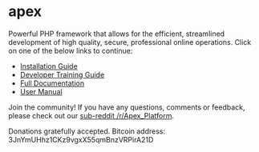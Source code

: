 
# apex

Powerful PHP framework that allows for the efficient, streamlined development of high quality, secure, professional online operations.  Click on one of the below links to continue:

* [Installation Guide](docs/install.md)
* [Developer Training Guide](docs/training/index.md)
* [Full Documentation](docs/index.md)
* [User Manual](docs/user_manual/index.md)

Join the community!  If you have any questions, comments or feedback, please check out our [sub-reddit /r/Apex_Platform](https://www.reddit.com/r/Apex_Platform/).

Donations gratefully accepted.  Bitcoin address:  3JnYmUHhz1CKz9vgxX55qmBnzVRPirA21D

